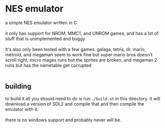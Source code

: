 # NES emulator
a simple NES emulator written in C<br>
<br>
it only has support for NROM, MMC1, and UNROM games, and has a lot of stuff that is unimplemented and buggy<br>
<br>
it's also only been tested with a few games. galaga, tetris, dr. mario, metroid, and megaman seem to work fine but super mario bros doesn't scroll right, micro mages runs but the sprites are broken, and megaman 2 runs but has the nametable get corrupted<br>
<br>

## building
to build it all you should need to do is run `./build.sh` in this directory. it will download a version of SDL2 and compile that and then compile the emulator with it.<br>
<br>
there is no windows support and probably never will be.<br>
